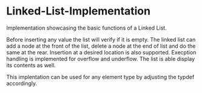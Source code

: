 # Linked-List-Implementation
Implementation showcasing the basic functions of a Linked List.

Before inserting any value the list will verify if it is empty.
The linked list can add a node at the front of the list, delete a node at the end of list and do the same at the rear.
Insertion at a desired location is also supported.
Execption handling is implemented for overflow and underflow.
The list is able display its contents as well. 

This implentation can be used for any element type by adjusting the typdef accordingly.
